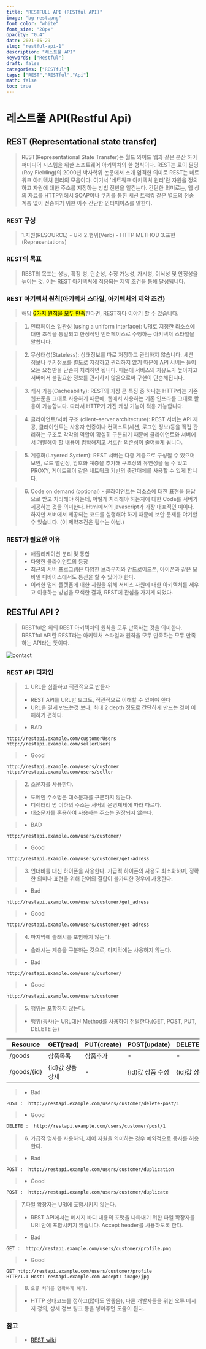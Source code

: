 ```yaml
---
title: "RESTFULL API (RESTful API)"
image: "bg-rest.png"
font_color: "white"
font_size: "28px"
opacity: "0.4"
date: 2021-05-29
slug: "restful-api-1"
description: "레스트풀 API"	
keywords: ["Restful"]
draft: false
categories: ["RESTful"]
tags: ["REST","RESTful","Api"]
math: false
toc: true
---
```


# 레스트풀 API(Restful Api)

## REST (Representational state transfer) 

> REST(Representational State Transfer)는 월드 와이드 웹과 같은 분산 하이퍼미디어 시스템을 위한 소프트웨어 아키텍처의 한 형식이다.
> REST는 로이 필딩(Roy Fielding)의 2000년 박사학위 논문에서 소개
> 엄격한 의미로 REST는 네트워크 아키텍처 원리의 모음이다.
> 여기서 '네트워크 아키텍처 원리'란 자원을 정의하고 자원에 대한 주소를 지정하는 방법 전반을 일컫는다.
> 간단한 의미로는, 웹 상의 자료를 HTTP위에서 SOAP이나 쿠키를 통한 세션 트랙킹 같은 별도의 전송 계층 없이 전송하기 위한 아주 간단한 인터페이스를 말한다.

### REST 구성

> 1.자원(RESOURCE) - URI
> 2.행위(Verb) - HTTP METHOD
> 3.표현(Representations)

### REST의 목표
> REST의 목표는 성능, 확장 성, 단순성, 수정 가능성, 가시성, 이식성 및 안정성을 높이는 것. 
이는 REST 아키텍처에 적용되는 제약 조건을 통해 달성됩니다.

### REST 아키텍처 원칙(아키텍처 스타일, 아키텍처의 제약 조건)
> 해당 <mark>6가지 원칙을 모두 만족</mark>한다면, REST하다 이야기 할 수 있습니다.


> 1. 인터페이스 일관성 (using a uniform interface): URI로 지정한 리소스에 대한 조작을 통일되고 한정적인 인터페이스로 수행하는 아키텍처 스타일을 말합니다.

> 2. 무상태성(Stateless): 상태정보를 따로 저장하고 관리하지 않습니다. 세션 정보나 쿠키정보를 별도로 저장하고 관리하지 않기 때문에 API 서버는 들어오는 요청만을 단순히 처리하면 됩니다. 때문에 서비스의 자유도가 높아지고 서버에서 불필요한 정보를 관리하지 않음으로써 구현이 단순해집니다.
	
> 3. 캐시 가능(Cacheability): REST의 가장 큰 특징 중 하나는 HTTP라는 기존 웹표준을 그대로 사용하기 때문에, 웹에서 사용하는 기존 인프라를 그대로 활용이 가능합니다. 따라서 HTTP가 가진 캐싱 기능이 적용 가능합니다. 

> 4. 클라이언트/서버 구조 (client–server architecture): REST 서버는 API 제공, 클라이언트는 사용자 인증이나 컨텍스트(세션, 로그인 정보)등을 직접 관리하는 구조로 각각의 역할이 확실히 구분되기 때문에 클라이언트와 서버에서 개발해야 할 내용이 명확해지고 서로간 의존성이 줄어들게 됩니다.

> 5. 계층화(Layered System): REST 서버는 다중 계층으로 구성될 수 있으며 보안, 로드 밸런싱, 암호화 계층을 추가해 구조상의 유연성을 둘 수 있고 PROXY, 게이트웨이 같은 네트워크 기반의 중간매체를 사용할 수 있게 합니다.

> 6. Code on demand (optional) - 클라이언트는 리소스에 대한 표현을 응답으로 받고 처리해야 하는데, 어떻게 처리해야 하는지에 대한 Code를 서버가 제공하는 것을 의미한다. Html에서의 javascript가 가장 대표적인 예이다. 하지만 서버에서 제공되는 코드를 실행해야 하기 때문에 보안 문제를 야기할 수 있습니다.
(이 제약조건은 필수는 아님.)


### REST가 필요한 이유 
> - 애플리케이션 분리 및 통합
> - 다양한 클라이언트의 등장
> - 최근의 서버 프로그램은 다양한 브라우저와 안드로이드폰, 아이폰과 같은 모바일 디바이스에서도 통신을 할 수 있어야 한다.
> - 이러한 멀티 플랫폼에 대한 지원을 위해 서비스 자원에 대한 아키텍처를 세우고 이용하는 방법을 모색한 결과, REST에 관심을 가지게 되었다.


## RESTful API ?
> RESTful은 위의 REST 아키텍처의 원칙을 모두 만족하는 것을 의미한다.
> RESTful API란 REST라는 아키텍처 스타일과 원칙을 모두 만족하는 모두 만족하는 API라는 뜻이다.

![contact](/images/develop/backend/restapi/rest-api-002.png)
 

### REST API 디자인

> 1. URL을 심플하고 직관적으로 만들자
> - REST API를 URL만 보고도, 직관적으로 이해할 수 있어야 한다
> - URL을 길게 만드는것 보다, 최대 2 depth 정도로 간단하게 만드는 것이 이해하기 편하다.


> - BAD

``` 
http://restapi.example.com/customerUsers
http://restapi.example.com/sellerUsers
```

> - Good

``` 
http://restapi.example.com/users/customer
http://restapi.example.com/users/seller

```



> 2. 소문자를 사용한다.
> - 도메인 주소명은 대소문자를 구분하지 않는다. 
> - 디렉터리 명 이하의 주소는 서버의 운영체제에 따라 다르다. 
> - 대소문자를 혼용하여 사용하는 주소는 권장되지 않는다.

> - BAD

````
http://restapi.example.com/users/customer/

````

> - Good

``` 
http://restapi.example.com/users/customer/get-adress
```

> 3. 언더바를 대신 하이픈을 사용한다.
> 가급적 하이픈의 사용도 최소화하며, 정확한 의미나 표현을 위해 단어의 결합이 불가피한 경우에 사용한다.

> - Bad

```
http://restapi.example.com/users/customer/get_adress
```

> - Good

```
http://restapi.example.com/users/customer/get-adress
```
 

>  4.  마지막에 슬래시를 포함하지 않는다.
> - 슬래시는 계층을 구분하는 것으로, 마지막에는 사용하지 않는다.


> - Bad

```
http://restapi.example.com/users/customer/

```

> - Good

```
http://restapi.example.com/users/customer
```

> 5. 행위는 포함하지 않는다. 
> - 행위(동사)는 URL대신 Method를 사용하여 전달한다.(GET, POST, PUT, DELETE 등)

   Resource   | GET(read)     | PUT(create) | POST(update)     | DELETE(delete)
--------------|---------------|--------------|-----------------|------
  /goods      | 상품목록        | 상품추가        | -              |   -          
  /goods/{id} | {id}값 상품상세  | -            | {id}값 상품 수정  | {id}값 상품 삭제 


> - Bad

```
POST :  http://restapi.example.com/users/customer/delete-post/1
```

> - Good

```
DELETE :  http://restapi.example.com/users/customer/post/1
```




> 6. 가급적 명사를 사용하되, 제어 자원을 의미하는 경우 예외적으로 동사를 허용한다.


> - Bad

```
POST :  http://restapi.example.com/users/customer/duplication
```

> - Good

```
POST :  http://restapi.example.com/users/customer/duplicate
```
 

> 7.파일 확장자는 URI에 포함시키지 않는다.
> - REST API에서는 메시지 바디 내용의 포맷을 나타내기 위한 파일 확장자를 URI 안에 포함시키지 않습니다. Accept header를 사용하도록 한다.

> - Bad

```
GET :  http://restapi.example.com/users/customer/profile.png
```

> - Good

```
GET http://restapi.example.com/users/customer/profile
HTTP/1.1 Host: restapi.example.com Accept: image/jpg

```
 

> 8.     오류 처리를 명확하게 해라.
> -  HTTP 상태코드를 정하고(많아도 안좋음), 다른 개발자들을 위한 오류 메시지 정의, 상세 정보 링크 등을 넣어주면 도움이 된다.



### 참고
> - <a href="https://ko.wikipedia.org/wiki/REST">REST wiki</a>
